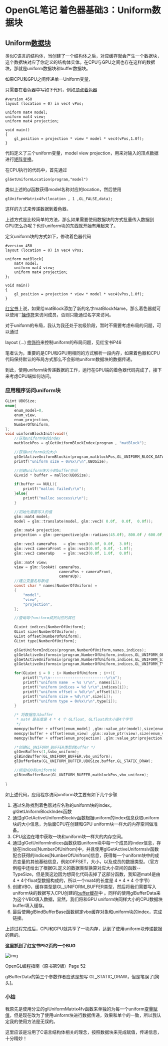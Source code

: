 # OpenGL笔记 着色器基础3：Uniform数据块

## Uniform[数据块](https://zhida.zhihu.com/search?content_id=214746088&content_type=Article&match_order=1&q=数据块&zhida_source=entity)

类似C语言的结构体，当创建了一个结构体之后，对应缓存就会产生一个数据块，这个数据块对应了你定义的结构体实体。在CPU与GPU之间也存在这样的数据块，那就是uniform数据块和buffer数据块。

如果CPU和GPU之间传递单一Uniform变量，

只需要在着色器中写如下代码，例如[顶点着色器](https://zhida.zhihu.com/search?content_id=214746088&content_type=Article&match_order=1&q=顶点着色器&zhida_source=entity)

```text
#version 450
layout (location = 0) in vec4 vPos;

uniform mat4 model;
uniform mat4 view;
uniform mat4 projection;

void main()
{
    gl_position = projection * view * model * vec4(vPos,1.0f);
}
```

代码定义了三个uniform变量，model view projection，用来对输入的顶点数据进行[矩阵变换](https://zhida.zhihu.com/search?content_id=214746088&content_type=Article&match_order=1&q=矩阵变换&zhida_source=entity)。

在CPU执行的代码中，首先通过

```text
glGetUniformLocation(program,"model")
```

类似上述的gl函数获得model名称对应的location，然后使用

```text
glUniformMatrix4fv(location , 1 ,GL_FALSE,data);
```

这样的方式来传递数据到着色器。

上述方式是比较简单的方法，那么如果需要使用数据块的方式批量传入数据到GPU怎么办呢？也许uniform块的东西就开始有用起来了。

定义uniform块的方式如下，修改着色器代码

```text
#version 450
layout (location = 0) in vec4 vPos;

uniform matBlock{
    mat4 model;
    uniform mat4 view;
    uniform mat4 projection;
};

void main()
{
    gl_position = projection * view * model * vec4(vPos,1.0f);
}
```

[红宝书](https://zhida.zhihu.com/search?content_id=214746088&content_type=Article&match_order=1&q=红宝书&zhida_source=entity)上说，如果给matBlock添加了新的名字matBlockName，那么着色器就可以使用'.'[操作符](https://zhida.zhihu.com/search?content_id=214746088&content_type=Article&match_order=1&q=操作符&zhida_source=entity)来访问成员，否则只能通过名字来访问。

对于uniform的布局，我认为我还处于初级阶段，暂时不需要考虑布局的问题，可以通过

layout (...) [修饰符](https://zhida.zhihu.com/search?content_id=214746088&content_type=Article&match_order=1&q=修饰符&zhida_source=entity)来控制uniform的布局问题，见红宝书P46

笔者认为，重要的是CPU和GPU用相同的方式解析一段内存，如果着色器和CPU代码保持默认的布局方式那么不会影响uniform数据块的数据传递。

到此，使用uniform块传递数据的工作，运行在GPU端的着色器代码完成了，接下来考虑CPU端如何访问。

### 应用程序访问uniform块

```c
GLint UBOSize;
enum{
	enum_model=0,
	enum_view,
	enum_projection,
	NumberOfUniform,
};
void uinformBlockInit(void){
	//获取uniform块的index
	matblockPos = glGetUniformBlockIndex(program , "matBlock");

	//获得uniform块的大小
	glGetActiveUniformBlockiv(program,matblockPos,GL_UNIFORM_BLOCK_DATA_SIZE,&UBOSize);
	printf("uniform size = 0x%x\r\n",UBOSize);

	//创建uniform块大小的buffer空间
	GLvoid * buffer = malloc(UBOSize);

	if(buffer == NULL){
		printf("malloc failed\r\n");
	}else{
		printf("malloc success\r\n");
	}

	//初始化需要写入的值
	glm::mat4 model;
	model = glm::translate(model, glm::vec3( 0.0f,  0.0f,  0.0f));

	glm::mat4 projection;
	projection = glm::perspective(glm::radians(45.0f), 800.0f / 600.0f, 0.1f, 100.0f);

	glm::vec3 cameraPos   = glm::vec3(0.0f, 0.0f,  3.0f);
	glm::vec3 cameraFront = glm::vec3(0.0f, 0.0f, -1.0f);
	glm::vec3 cameraUp    = glm::vec3(0.0f, 1.0f,  0.0f);

	glm::mat4 view;
	view = glm::lookAt( cameraPos,
						cameraPos + cameraFront,
						cameraUp);
	//建立变量名称数组
	const char * names[NumberOfUniform] = 
	{
		"model",
		"view",
		"projection",
	};

	//查询每个uniform成员对应的属性

	GLuint indices[NumberOfUniform];
	GLint size[NumberOfUniform];
	GLint offset[NumberOfUniform];
	GLint type[NumberOfUniform];

	glGetUniformIndices(program,NumberOfUniform,names,indices);
	glGetActiveUniformsiv(program,NumberOfUniform,indices,GL_UNIFORM_OFFSET,offset);
	glGetActiveUniformsiv(program,NumberOfUniform,indices,GL_UNIFORM_SIZE,size);
	glGetActiveUniformsiv(program,NumberOfUniform,indices,GL_UNIFORM_TYPE,type);

	for(GLuint i = 0 ; i< NumberOfUniform ; i++){
		printf("\r\n-------------------------\r\n");
		printf("uniform name  = %s \r\n", names[i]);
		printf("uniform indices = %d \r\n",indices[i]);
		printf("uniform offset = %d\r\n",offset[i]);
		printf("uniform size = %d\r\n",size[i]);
		printf("uniform type = 0x%x\r\n",type[i]);
	}

	/* 将数据存入buffer 
	 * mat4 是长度是 4 * 4 个 GLfloat, GLfloat的大小是4个字节
	 */
	memcpy(buffer + offset[enum_model] ,glm::value_ptr(model),size[enum_model] * 16 * 4);
	memcpy(buffer + offset[enum_view] ,glm::value_ptr(view),size[enum_view] * 16 * 4);
	memcpy(buffer + offset[enum_projection] ,glm::value_ptr(projection),size[enum_projection] * 16 * 4);

	/*创建GL_UNIFORM_BUFFER类型的buffer */
	glGenBuffers(1,&vbo_uniform);
	glBindBuffer(GL_UNIFORM_BUFFER,vbo_uniform);
	glBufferData(GL_UNIFORM_BUFFER,UBOSize,buffer,GL_STATIC_DRAW);

	//绑定VBO和uniform块
	glBindBufferBase(GL_UNIFORM_BUFFER,matblockPos,vbo_uniform);
	
}
```

如上述代码，应用程序访问uniform块主要有如下几个步骤

1. 通过名称找到着色器对应名称的uniform块的index，glGetUniformBlockIndex函数
2. 通过glGetActiveUniformBlockiv函数根据uniform的index信息获取uniform块的大小信息，为后面CPU在创建和GPU uniform块一样大的内存空间做准备。
3. CPU这边在堆中获取一块和uniform块一样大的内存空间。
4. 通过glGetUniformIndices函数获取uniform块中每一个成员的index信息，存放在indices[NumberOfUnifrom]中，并且使用glGetActiveUniformsiv函数配合获得的indices[NumberOfUnifrom]信息，获得每一个uniform块中的成员变量的其他基础信息，例如OFFSET，大小，以及成员的数据类型。（官方例程中还给出了根据GL定义的数据类型换算对应大小空间的函数--TypeSize，但是我这边因为想简化代码去掉了这部分函数，我知道mat4是由4 * 4个float型数据构成的，所以一个mat4的长度是 4 * 4 * 4 个字节）
5. 创建VBO，缓存类型是GL_UNIFORM_BUFFER类型，然后将我们需要写入uniform块的数据写入CPU创建的[buffer缓存](https://zhida.zhihu.com/search?content_id=214746088&content_type=Article&match_order=1&q=buffer缓存&zhida_source=entity)中 。同样的使用glBufferData来为这个VBO填入数据，显然，我们将和GPU uniform块同样大小的CPU数据块buffer填入缓存。
6. 最后使用glBindBufferBase函数绑定vbo缓存对象和uniform块的index，完成链接。

上述过程完成后，CPU和GPU就共享了一块内存，达到了使用uniform块传递数据的目的。



**这里抓到了红宝书P52页的一个BUG**

![img](./assets/v2-42bc9f638b31d782cc39e6185aa69620_1440w.jpg)

OpenGL编程指南（原书第9版）Page 52

glBufferData的第三个参数作者应该是想写 GL_STATIC_DRAW，但是笔误了[狗头]。

### **小结**

我原先是使用分立的glUniformMatrix4fv函数来单独的为每一个uniform[变量赋值](https://zhida.zhihu.com/search?content_id=214746088&content_type=Article&match_order=1&q=变量赋值&zhida_source=entity)，但是现在改为了使用uinform块进行数据传递，效果和单个的一致，所以我认定我的使用方法是无误的。

这里应该是沿用了C语言结构体相关的理念，按照数据块来完成赋值，传递信息，十分精妙！

